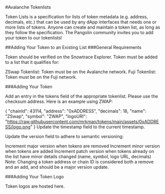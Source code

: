 #Avalanche Tokenlists

Token Lists is a specification for lists of token metadata (e.g. address, decimals, etc.) that can be used by any dApp interfaces that needs one or more lists of tokens. Anyone can create and maintain a token list, as long as they follow the specification. The Pangolin community invites you to add your token to our tokenlists!

##Adding Your Token to an Existing List
###General Requirements

Token should be verified on the Snowtrace Explorer.
Token must be added to a list that it qualifies for:

ZSwap Tokenlist: Token must be on the Avalanche network.
Fuji Tokenlist: Token must be on the Fuji network.

###Adding Your Token

Add an entry in the tokens field of the appropriate tokenlist. Please use the checksum address. Here is an example using ZWAP:

{
  "chainId": 43114,
  "address": "0xADDRESS",
  "decimals": 18,
  "name": "ZSwap",
  "symbol": "ZWAP",
  "logoURI": "https://raw.githubusercontent.com/mrkman/tokens/main/assets/0xADDRESS/logo.png"
}
Update the timestamp field to the current timestamp.

Update the version field to adhere to semantic versioning:

Increment major version when tokens are removed
Increment minor version when tokens are added
Increment patch version when tokens already on the list have minor details changed (name, symbol, logo URL, decimals)
Note: Changing a token address or chain ID is considered both a remove and an add, and should be a major version update.

###Adding Your Token Logo

Token logos are hosted here.
